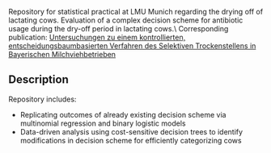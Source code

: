 Repository for statistical practical at LMU Munich regarding the drying off of lactating cows. Evaluation of a complex decision scheme for antibiotic usage during the dry-off period in lactating cows.\\
Corresponding publication: [Untersuchungen zu einem kontrollierten, entscheidungsbaumbasierten Verfahren des Selektiven Trockenstellens in Bayerischen Milchviehbetrieben](https://www.thieme-connect.de/products/ejournals/abstract/10.1055/a-2272-3195)

## Description
Repository includes: 
- Replicating outcomes of already existing decision scheme via multinomial regression and binary logistic models
- Data-driven analysis using cost-sensitive decision trees to identify modifications in decision scheme for efficiently categorizing cows
